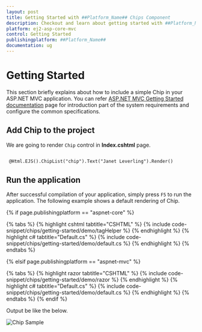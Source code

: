 ```yaml
---
layout: post
title: Getting Started with ##Platform_Name## Chips Component
description: Checkout and learn about getting started with ##Platform_Name## Chips component of Syncfusion Essential JS 2 and more details.
platform: ej2-asp-core-mvc
control: Getting Started
publishingplatform: ##Platform_Name##
documentation: ug
---
```


# Getting Started

This section briefly explains about how to include a simple Chip in your ASP.NET MVC application. You can refer [ASP.NET MVC Getting Started documentation](../getting-started) page for introduction part of the system requirements and configure the common specifications.

## Add Chip to the project

We are going to render `Chip` control in **Index.cshtml** page.

```html

 @Html.EJS().ChipList("chip").Text("Janet Leverling").Render()

```

## Run the application

After successful compilation of your application, simply press `F5` to run the application. The following example shows a default rendering of Chip.

{% if page.publishingplatform == "aspnet-core" %}

{% tabs %}
{% highlight cshtml tabtitle="CSHTML" %}
{% include code-snippet/chips/getting-started/demo/tagHelper %}
{% endhighlight %}
{% highlight c# tabtitle="Default.cs" %}
{% include code-snippet/chips/getting-started/demo/default.cs %}
{% endhighlight %}
{% endtabs %}

{% elsif page.publishingplatform == "aspnet-mvc" %}

{% tabs %}
{% highlight razor tabtitle="CSHTML" %}
{% include code-snippet/chips/getting-started/demo/razor %}
{% endhighlight %}
{% highlight c# tabtitle="Default.cs" %}
{% include code-snippet/chips/getting-started/demo/default.cs %}
{% endhighlight %}
{% endtabs %}
{% endif %}



Output be like the below.

![Chip Sample](./images/chip.png)
